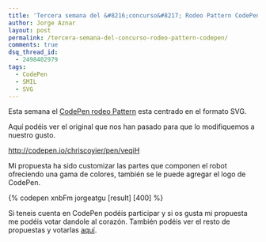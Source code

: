 ```yaml
---
title: 'Tercera semana del &#8216;concurso&#8217; Rodeo Pattern CodePen'
author: Jorge Aznar
layout: post
permalink: /tercera-semana-del-concurso-rodeo-pattern-codepen/
comments: true
dsq_thread_id:
  - 2498402979
tags:
  - CodePen
  - SMIL
  - SVG
---
```

Esta semana el <a href="http://blog.codepen.io/rodeo/season-three/" target="_blank">CodePen rodeo Pattern</a> esta centrado en el formato SVG.

Aquí podéis ver el original que nos han pasado para que lo modifiquemos a nuestro gusto.

<a href="http://codepen.io/chriscoyier/pen/veqiH" target="_blank">http://codepen.io/chriscoyier/pen/veqiH</a>

Mi propuesta ha sido customizar las partes que componen el robot ofreciendo una gama de colores, también se le puede agregar el logo de CodePen.

{% codepen xnbFm jorgeatgu [result] [400] %}


Si teneis cuenta en CodePen podéis participar y si os gusta mi propuesta me podéis votar dandole al corazón. También podéis ver el resto de propuestas y votarlas <a href="http://codepen.io/tag/rodeo-011" target="_blank">aquí</a>.
